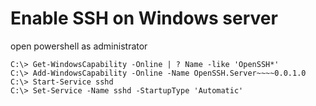 # Enable SSH on Windows server

open powershell as administrator

    C:\> Get-WindowsCapability -Online | ? Name -like 'OpenSSH*'
    C:\> Add-WindowsCapability -Online -Name OpenSSH.Server~~~~0.0.1.0
    C:\> Start-Service sshd
    C:\> Set-Service -Name sshd -StartupType 'Automatic'

